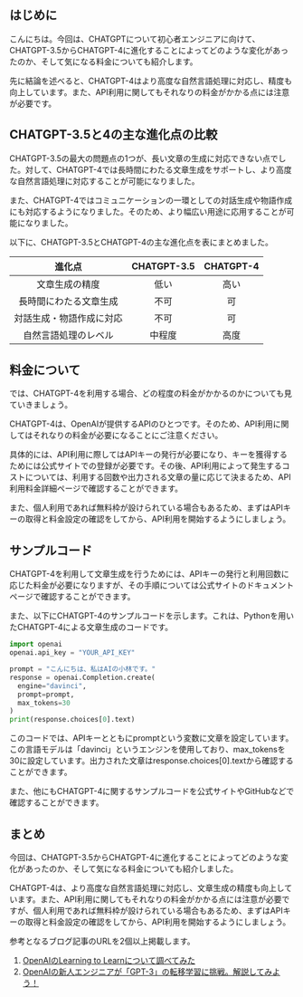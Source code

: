 <!--
title:【比較】CHATGPT-3.5からCHATGPT-4はどう進化したのか？気になる料金は？
tags: chatgpt,比較
id: 
private: false
-->

## はじめに
こんにちは。今回は、CHATGPTについて初心者エンジニアに向けて、CHATGPT-3.5からCHATGPT-4に進化することによってどのような変化があったのか、そして気になる料金についても紹介します。

先に結論を述べると、CHATGPT-4はより高度な自然言語処理に対応し、精度も向上しています。また、API利用に関してもそれなりの料金がかかる点には注意が必要です。

## CHATGPT-3.5と4の主な進化点の比較
CHATGPT-3.5の最大の問題点の1つが、長い文章の生成に対応できない点でした。対して、CHATGPT-4では長時間にわたる文章生成をサポートし、より高度な自然言語処理に対応することが可能になりました。

また、CHATGPT-4ではコミュニケーションの一環としての対話生成や物語作成にも対応するようになりました。そのため、より幅広い用途に応用することが可能になりました。

以下に、CHATGPT-3.5とCHATGPT-4の主な進化点を表にまとめました。

| 進化点 | CHATGPT-3.5 | CHATGPT-4 |
|:---:|:---:|:---:|
|文章生成の精度|低い|高い|
|長時間にわたる文章生成|不可|可|
|対話生成・物語作成に対応|不可|可|
|自然言語処理のレベル|中程度|高度|

## 料金について
では、CHATGPT-4を利用する場合、どの程度の料金がかかるのかについても見ていきましょう。

CHATGPT-4は、OpenAIが提供するAPIのひとつです。そのため、API利用に関してはそれなりの料金が必要になることにご注意ください。

具体的には、API利用に際してはAPIキーの発行が必要になり、キーを獲得するためには公式サイトでの登録が必要です。その後、API利用によって発生するコストについては、利用する回数や出力される文章の量に応じて決まるため、API利用料金詳細ページで確認することができます。

また、個人利用であれば無料枠が設けられている場合もあるため、まずはAPIキーの取得と料金設定の確認をしてから、API利用を開始するようにしましょう。

## サンプルコード
CHATGPT-4を利用して文章生成を行うためには、APIキーの発行と利用回数に応じた料金が必要になりますが、その手順については公式サイトのドキュメントページで確認することができます。

また、以下にCHATGPT-4のサンプルコードを示します。これは、Pythonを用いたCHATGPT-4による文章生成のコードです。

```python
import openai
openai.api_key = "YOUR_API_KEY"

prompt = "こんにちは、私はAIの小林です。"
response = openai.Completion.create(
  engine="davinci",
  prompt=prompt,
  max_tokens=30
)
print(response.choices[0].text)
```

このコードでは、APIキーとともにpromptという変数に文章を設定しています。この言語モデルは「davinci」というエンジンを使用しており、max_tokensを30に設定しています。出力された文章はresponse.choices[0].textから確認することができます。

また、他にもCHATGPT-4に関するサンプルコードを公式サイトやGitHubなどで確認することができます。

## まとめ
今回は、CHATGPT-3.5からCHATGPT-4に進化することによってどのような変化があったのか、そして気になる料金についても紹介しました。

CHATGPT-4は、より高度な自然言語処理に対応し、文章生成の精度も向上しています。また、API利用に関してもそれなりの料金がかかる点には注意が必要ですが、個人利用であれば無料枠が設けられている場合もあるため、まずはAPIキーの取得と料金設定の確認をしてから、API利用を開始するようにしましょう。

参考となるブログ記事のURLを2個以上掲載します。

1. [OpenAIのLearning to Learnについて調べてみた](https://qiita.com/hayao_kahara/items/fec4ceb55164a31e539f)
2. [OpenAIの新人エンジニアが「GPT-3」の転移学習に挑戦。解説してみよう！](https://pc.watch.impress.co.jp/docs/news/yajiuma/1264888.html)
